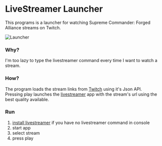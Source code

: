 # LiveStreamer Launcher #

This programs is a launcher for watching Supreme Commander: Forged Alliance streams on Twitch.

![Launcher](https://bitbucket.org/repo/b97eg6/images/2460762240-Untitled.png)

### Why? ###

I'm too lazy to type the livestreamer command every time I want to watch a stream. 

### How? ###

The program loads the stream links from [Twitch](http://www.twitch.tv/directory/game/Supreme%20Commander%3A%20Forged%20Alliance) using it's Json API. Pressing play launches the [livestreamer](http://docs.livestreamer.io/) app with the stream's url using the best quality available.

### Run ###

1. [install livestreamer](http://docs.livestreamer.io/install.html#installer) if you have no livestreamer command in console
1. start app
1. select stream
1. press play